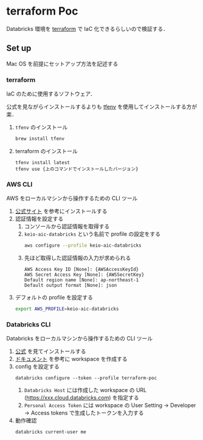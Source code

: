 # terraform Poc

Databricks 環境を [terraform](https://www.terraform.io/) で IaC 化できるらしいので検証する．

## Set up

Mac OS を前提にセットアップ方法を記述する

### terraform

IaC のために使用するソフトウェア．

公式を見ながらインストールするよりも [tfenv](https://github.com/tfutils/tfenv) を使用してインストールする方が楽．

1. `tfenv` のインストール
   ```bash
   brew install tfenv
   ```
1. terraform のインストール
   ```
   tfenv install latest
   tfenv use {上のコマンドでインストールしたバージョン}
   ```

### AWS CLI

AWS をローカルマシンから操作するための CLI ツール

1. [公式サイト](https://docs.aws.amazon.com/ja_jp/cli/latest/userguide/getting-started-install.html) を参考にインストールする
1. 認証情報を設定する
   1. コンソールから認証情報を取得する
   1. `keio-aic-databricks` という名前で profile の設定をする
      ```bash
      aws configure --profile keio-aic-databricks
      ```
   1. 先ほど取得した認証情報の入力が求められる
      ```
      AWS Access Key ID [None]: {AWSAccessKeyId}
      AWS Secret Access Key [None]: {AWSSecretKey}
      Default region name [None]: ap-northeast-1
      Default output format [None]: json
      ```
1. デフォルトの profile を設定する
   ```bash
   export AWS_PROFILE=keio-aic-databricks
   ```

### Databricks CLI

Databricks をローカルマシンから操作するための CLI ツール

1. [公式](https://docs.databricks.com/ja/dev-tools/cli/databricks-cli.html) を見てインストールする
1. [ドキュメント](https://docs.google.com/document/d/1wlHaxz1mEhRBz6FOAtY12qkJc_YeKAnHbCVyYE-nxas/edit#heading=h.mmqgip53656r) を参考に workspace を作成する
1. config を設定する
   ```
   databricks configure --token --profile terraform-poc
   ```
   1. `Databricks Host` には作成した workspace の URL (https://xxx.cloud.databricks.com) を指定する
   1. `Personal Access Token` には workspace の User Setting -> Developer -> Access tokens で生成したトークンを入力する
1. 動作確認
   ```
   databricks current-user me
   ```
